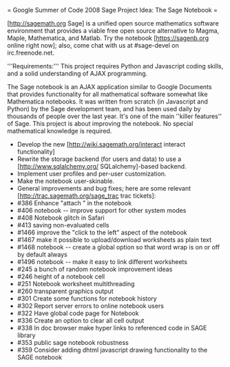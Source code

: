 = Google Summer of Code 2008 Sage Project Idea: The Sage Notebook =

[http://sagemath.org Sage] is a unified open source mathematics software environment that provides a viable free open source alternative to
Magma, Maple, Mathematica, and Matlab.   Try the notebook [https://sagenb.org online right now]; also, come chat with us at #sage-devel on
irc.freenode.net. 

'''Requirements:''' This project requires Python and Javascript coding skills, and a solid understanding of AJAX programming. 

The Sage notebook is an AJAX application similar to Google Documents that provides functionality for all mathematical software somewhat like Mathematica notebooks. 
It was written from scratch (in Javascript and Python) by the Sage development team, and has been used daily by thousands of people over the last year.  It's one of the
main ''killer features'' of Sage.  This project is about improving the notebook.  No special mathematical knowledge is required.    

 * Develop the new [http://wiki.sagemath.org/interact interact functionality]
 * Rewrite the storage backend (for users and data) to use a [http://www.sqlalchemy.org/ SQLalchemy]-based backend. 
 * Implement user profiles and per-user customization.
 * Make the notebook user-skinable. 
 * General improvements and bug fixes; here are some relevant [http://trac.sagemath.org/sage_trac trac tickets]:
  * #386  Enhance "attach <file>" in the notebook
  * #406  notebook -- improve support for other system modes
  * #408  Notebook glitch in Safari
  * #413  saving non-evaluated cells
  * #1466  improve the "click to the left" aspect of the notebook
  * #1467  make it possible to upload/download worksheets as plain text
  * #1468  notebook -- create a global option so that word wrap is on or off by default always
  * #1496  notebook -- make it easy to link different worksheets
  * #245  a bunch of random notebook improvement ideas
  * #246  height of a notebook cell
  * #251  Notebook worksheet multithreading
  * #260  transparent graphics output
  * #301  Create some functions for notebook history
  * #302  Report server errors to online notebook users
  * #322  Have global code page for Notebook
  * #336  Create an option to clear all cell output
  * #338  In doc browser make hyper links to referenced code in SAGE library
  * #353  public sage notebook robustness
  * #359  Consider adding dhtml javascript drawing functionality to the SAGE notebook
